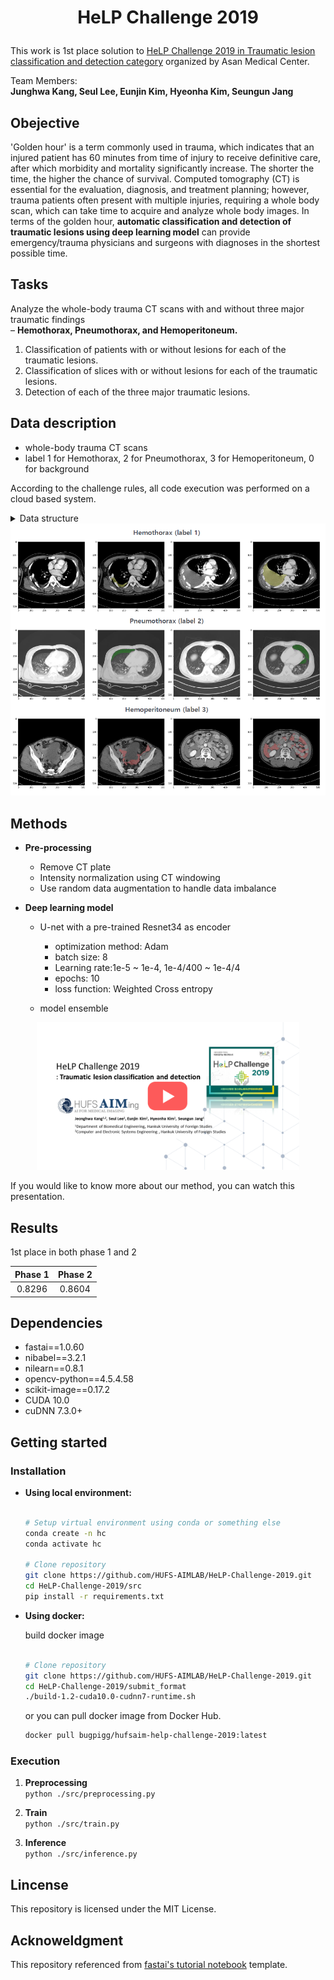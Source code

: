 <h1 align="center">
    <p>HeLP Challenge 2019</p>
</h1>

This work is 1st place solution to [HeLP Challenge 2019 in Traumatic lesion classification and detection category](https://www.synapse.org/#!Synapse:syn21034537/wiki/)  organized by Asan Medical Center.


Team Members:  
**Junghwa Kang, Seul Lee, Eunjin Kim, Hyeonha Kim, Seungun Jang**

## Obejective

'Golden hour' is a term commonly used in trauma, which indicates that an injured patient has 60 minutes from time of injury to receive definitive care, after which morbidity and mortality significantly increase.  The shorter the time, the higher the chance of survival. Computed tomography (CT) is essential for the evaluation, diagnosis, and treatment planning; however, trauma patients often present with multiple injuries, requiring a whole body scan, which can take time to acquire and analyze whole body images. In terms of the golden hour, **automatic classification and detection of traumatic lesions using deep learning model** can provide emergency/trauma physicians and surgeons with diagnoses in the shortest possible time.

## Tasks

Analyze the whole-body trauma CT scans with and without three major traumatic findings  
– **Hemothorax, Pneumothorax, and Hemoperitoneum.**

1. Classification of patients with or without lesions for each of the traumatic lesions.
2. Classification of slices with or without lesions for each of the traumatic lesions.
3. Detection of each of the three major traumatic lesions.

## Data description
- whole-body trauma CT scans
- label 1 for Hemothorax, 2 for Pneumothorax, 3 for Hemoperitoneum, 0 for background  

According to the challenge rules, all code execution was performed on a cloud based system.

<details>
<summary>Data structure</summary>
<p>


    ```bash
    data
    ├── train
    │     ├──img
    │     │   ├── WBCT_0001.img
    │     │   ├── WBCT_0002.img
    │     │   └── ...
    │     └──groundtruth
    │         ├── WBCT_0001.img
    │         ├── WBCT_0002.img
    │         └── ...
    ├── test
    │     ├── WBCT_0453.img
    │     ├── WBCT_0454.img
    │     └── ...
    ├── output
    └── volume
    ```
</p>
</details>

<div align="center">
  <img src="./img/img1.png" width=530>
</div>

## Methods

- **Pre-processing**

    - Remove CT plate
    - Intensity normalization using CT windowing
    - Use random data augmentation to handle data imbalance


- **Deep learning model**
    -  U-net with a pre-trained Resnet34 as encoder
        - optimization method: Adam
        - batch size: 8
        - Learning rate:1e-5 ~ 1e-4, 1e-4/400 ~ 1e-4/4
        - epochs: 10
        - loss function: Weighted Cross entropy

    - model ensemble  

<div align="center">
  <a href="https://www.youtube.com/watch?v=v1XVpkY08gc"><img src="./img/img2.png" width=420 alt="IMAGE ALT TEXT"></a>
</div>

If you would like to know more about our method, you can watch this presentation.

## Results

1st place in both phase 1 and 2

<div>

| Phase 1  | Phase 2 |
| :-------: | :-------: | 
| 0.8296 | 0.8604 |

</div>

## Dependencies
- fastai==1.0.60
- nibabel==3.2.1
- nilearn==0.8.1
- opencv-python==4.5.4.58
- scikit-image==0.17.2 
- CUDA 10.0
- cuDNN 7.3.0+

## Getting started

### Installation

- **Using local environment:** 
    ```bash
    
    # Setup virtual environment using conda or something else
    conda create -n hc 
    conda activate hc

    # Clone repository
    git clone https://github.com/HUFS-AIMLAB/HeLP-Challenge-2019.git
    cd HeLP-Challenge-2019/src
    pip install -r requirements.txt

    ```
-  **Using docker:**  

    build docker image
    ```bash
    
    # Clone repository
    git clone https://github.com/HUFS-AIMLAB/HeLP-Challenge-2019.git
    cd HeLP-Challenge-2019/submit_format
    ./build-1.2-cuda10.0-cudnn7-runtime.sh

    ```
    
    or you can pull docker image from Docker Hub.
    
    ```bash
    docker pull bugpigg/hufsaim-help-challenge-2019:latest
    ```
### Execution

1. **Preprocessing**  
        `python ./src/preprocessing.py`

2. **Train**    
        `python ./src/train.py`

3. **Inference**  
        `python ./src/inference.py`

## Lincense

This repository is licensed under the MIT License.

## Acknoweldgment

This repository referenced from [fastai's tutorial notebook](https://github.com/fastai/course-v3/blob/master/nbs/dl1/lesson3-camvid.ipynb) template.
